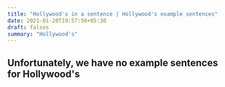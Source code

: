 ```yaml
---
title: "Hollywood's in a sentence | Hollywood's example sentences"
date: 2021-01-20T19:57:50+05:30
draft: falses
summary: "Hollywood's"
---
```

## Unfortunately, we have no example sentences for Hollywood's                 
